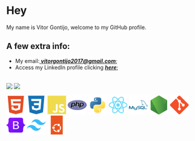 <body>
<h1>Hey</h1>
<div>
  My name is Vitor Gontijo, welcome to my GitHub profile.
</div>

<h2>A few extra info:</h2>
<ul>
  <li>My email:<a href = "mailto:vitorgontijo2017@gmail.com"> <b><i>vitorgontijo2017@gmail.com</i></b></a>;</li>
  <li>Access my LinkedIn profile clicking <a target="_blank" href = "https://linkedin.com/in/gontijovitor"> <b><i>here</i></b></a>;</li>
</ul>
<br>
<div>
  <img align = "center" height = "200px" align = "middle" src = "https://github-readme-stats.vercel.app/api/top-langs/?username=gontijoVitor&layout=donut&theme=dark"/>
  <img align = "center" height = "200px" align = "middle" src = "https://github-readme-stats.vercel.app/api?username=gontijoVitor&show_icons=true&theme=dark"/>
</div>
<br>
<div>
  <img class="icon" aling = "center" alt = "VitoHTML" width = "50" height = "50" src = "https://github.com/devicons/devicon/blob/master/icons/html5/html5-plain.svg">
  <img class="icon" aling = "center" alt = "VitoCSS" width = "50" height = "50" src = "https://github.com/devicons/devicon/blob/master/icons/css3/css3-plain.svg">
  <img class="icon" aling = "center" alt = "VitoJS" width = "50" height = "50" src = "https://github.com/devicons/devicon/blob/master/icons/javascript/javascript-plain.svg">
  <img class="icon" aling = "center" alt = "VitoPHP" width = "50" height = "50" src = "https://github.com/devicons/devicon/blob/master/icons/php/php-original.svg">
  <img class="icon" aling = "center" alt = "VitoPYTHON" width = "50" height = "50" src = "https://github.com/devicons/devicon/blob/master/icons/python/python-original.svg">
  <img class="icon" aling = "center" alt = "VitoREACT" width = "50" height = "50" src = "https://github.com/devicons/devicon/blob/master/icons/react/react-original.svg">
  <img class="icon" aling = "center" alt = "VitoMYSQL" width = "50" height = "50" src = "https://github.com/devicons/devicon/blob/master/icons/mysql/mysql-plain-wordmark.svg">
  <img class="icon" aling = "center" alt = "VitoNODE" width = "50" height = "50" src = "https://github.com/devicons/devicon/blob/master/icons/nodejs/nodejs-original.svg">
  <img class="icon" aling = "center" alt = "VitoGIT" width = "50" height = "50" src = "https://github.com/devicons/devicon/blob/master/icons/git/git-original.svg">
  <img class="icon" aling = "center" alt = "VitoBOOTSTRAP" width = "50" height = "50" src = "https://github.com/devicons/devicon/blob/master/icons/bootstrap/bootstrap-original.svg">
  <img class="icon" aling = "center" alt = "VitoTAWILWIND" width = "50" height = "50" src = "https://github.com/devicons/devicon/blob/master/icons/tailwindcss/tailwindcss-original.svg">
  <img class="icon" aling = "center" alt = "VitoUBUNTU" width = "50" height = "50" src = "https://github.com/devicons/devicon/blob/master/icons/ubuntu/ubuntu-original.svg">
</div>
</body>
